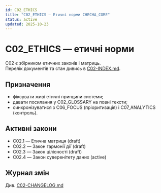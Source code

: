 ```yaml
---
id: C02_ETHICS
title: "C02_ETHICS — Етичні норми CHECHA_CORE"
status: active
updated: 2025-10-23
---
```

# C02_ETHICS — етичні норми

C02 є збірником етичних законів і матриць.  
Перелік документів та стан дивись в [C02-INDEX.md](./C02-INDEX.md).

## Призначення
- фіксувати живі етичні принципи системи;
- давати посилання у C02_GLOSSARY на повні тексти;
- синхронізуватися з C06_FOCUS (пріоритизація) і C07_ANALYTICS (контроль).

## Активні закони
- C02.1 — Етична матриця (draft)
- C02.2 — Закон гармонії дії (draft)
- C02.3 — Закон цілісності (draft)
- C02.4 — Закон суверенітету даних (active)

## Журнал змін
Див. [C02-CHANGELOG.md](./C02-CHANGELOG.md)
